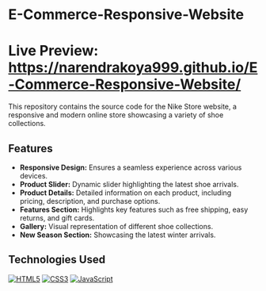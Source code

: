 # E-Commerce-Responsive-Website
# Live Preview: https://narendrakoya999.github.io/E-Commerce-Responsive-Website/

This repository contains the source code for the Nike Store website, a responsive and modern online store showcasing a variety of shoe collections.

## Features

- **Responsive Design:** Ensures a seamless experience across various devices.
- **Product Slider:** Dynamic slider highlighting the latest shoe arrivals.
- **Product Details:** Detailed information on each product, including pricing, description, and purchase options.
- **Features Section:** Highlights key features such as free shipping, easy returns, and gift cards.
- **Gallery:** Visual representation of different shoe collections.
- **New Season Section:** Showcasing the latest winter arrivals.

## Technologies Used

[![HTML5](https://img.shields.io/badge/HTML5-%23E34F26.svg?style=flat&logo=html5&logoColor=white)](https://developer.mozilla.org/en-US/docs/Web/Guide/HTML/HTML5)
[![CSS3](https://img.shields.io/badge/CSS3-%231572B6.svg?style=flat&logo=css3&logoColor=white)](https://developer.mozilla.org/en-US/docs/Web/CSS)
[![JavaScript](https://img.shields.io/badge/JavaScript-%23F7DF1E.svg?style=flat&logo=javascript&logoColor=black)](https://developer.mozilla.org/en-US/docs/Web/JavaScript)
